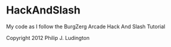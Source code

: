 HackAndSlash
============

My code as I follow the BurgZerg Arcade Hack And Slash Tutorial

Copyright 2012 Philip J. Ludington